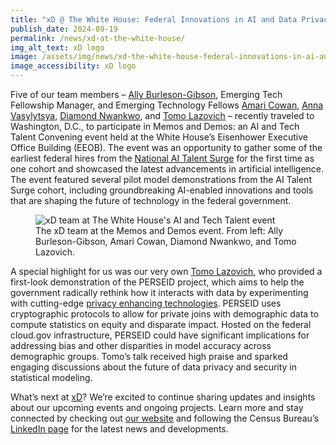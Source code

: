 ```yaml
---
title: "xD @ The White House: Federal Innovations in AI and Data Privacy"
publish_date: 2024-09-19
permalink: /news/xd-at-the-white-house/
img_alt_text: xD logo
image: /assets/img/news/xd-the-white-house-federal-innovations-in-ai-and-data-privacy.jpg
image_accessibility: xD logo
---
```


<p>
    Five of our team members – <a href="{{ site.baseurl }}/team/ally-burleson-gibson/">Ally Burleson-Gibson</a>, Emerging Tech Fellowship Manager, and Emerging Technology Fellows <a href="{{ site.baseurl }}/team/amari-cowan/">Amari Cowan</a>, <a href="{{ site.baseurl }}/team/anna-vasylytsya/">Anna Vasylytsya</a>, <a href="{{ site.baseurl }}/team/diamond-nwankwo/">Diamond Nwankwo</a>, and <a href="{{ site.baseurl }}/team/tomo-lazovich/">Tomo Lazovich</a> – recently traveled to Washington, D.C., to participate in Memos and Demos: an AI and Tech Talent Convening event held at the White House’s Eisenhower Executive Office Building (EEOB). The event was an opportunity to gather some of the earliest federal hires from the <a href="https://www.whitehouse.gov/ostp/news-updates/2024/01/29/a-call-to-service-for-ai-talent-in-the-federal-government/" target="_blank">National AI Talent Surge</a> for the first time as one cohort and showcased the latest advancements in artificial intelligence. The event featured several pilot model demonstrations from the AI Talent Surge cohort, including groundbreaking AI-enabled innovations and tools that are shaping the future of technology in the federal government.
</p>

<figure>
    <img src="{{ site.baseurl }}/assets/img/news/xd-at-the-white-house.jpg" alt="xD team at The White House's AI and Tech Talent event">
    <figcaption>The xD team at the Memos and Demos event. From left: Ally Burleson-Gibson, Amari Cowan, Diamond Nwankwo, and Tomo Lazovich.</figcaption>
</figure>

<p>
    A special highlight for us was our very own <a href="{{ site.baseurl }}/team/tomo-lazovich/">Tomo Lazovich</a>, who provided a first-look demonstration of the PERSEID project, which aims to help the government radically rethink how it interacts with data by experimenting with cutting-edge <a href="{{ site.baseurl }}/projects/deploying-privacy-enhancing-technologies/">privacy enhancing technologies</a>. PERSEID uses cryptographic protocols to allow for private joins with demographic data to compute statistics on equity and disparate impact. Hosted on the federal cloud.gov infrastructure, PERSEID could have significant implications for addressing bias and other disparities in model accuracy across demographic groups. Tomo’s talk received high praise and sparked engaging discussions about the future of data privacy and security in statistical modeling.
</p>

<p>
    What’s next at <a href="{{ site.baseurl }}/about/">xD</a>? We’re excited to continue sharing updates and insights about our upcoming events and ongoing projects. Learn more and stay connected by checking out <a href="{{ site.baseurl }}/">our website</a> and following the Census Bureau’s <a href="https://www.linkedin.com/company/united-states-census-bureau-larcc?trk=similar-pages">LinkedIn page</a> for the latest news and developments.
</p>
